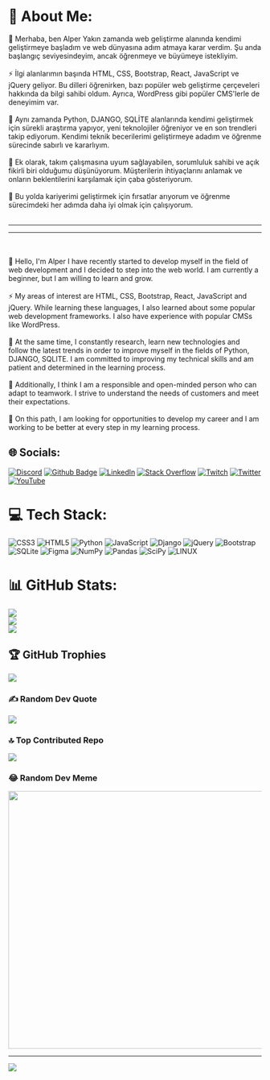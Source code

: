 # 💫 About Me:
🔭 Merhaba, ben Alper Yakın zamanda web geliştirme alanında kendimi geliştirmeye başladım ve web dünyasına adım atmaya karar verdim. Şu anda başlangıç seviyesindeyim, ancak öğrenmeye ve büyümeye istekliyim.<br><br>⚡ İlgi alanlarımın başında HTML, CSS, Bootstrap,  React, JavaScript ve jQuery geliyor. Bu dilleri öğrenirken, bazı popüler web geliştirme çerçeveleri hakkında da bilgi sahibi oldum. Ayrıca, WordPress gibi popüler CMS'lerle de deneyimim var.<br><br>🌱 Aynı zamanda Python, DJANGO, SQLİTE  alanlarında kendimi geliştirmek için sürekli araştırma yapıyor, yeni teknolojiler öğreniyor ve en son trendleri takip ediyorum. Kendimi teknik becerilerimi geliştirmeye adadım ve öğrenme sürecinde sabırlı ve kararlıyım.<br><br>👯 Ek olarak, takım çalışmasına uyum sağlayabilen, sorumluluk sahibi ve açık fikirli biri olduğumu düşünüyorum. Müşterilerin ihtiyaçlarını anlamak ve onların beklentilerini karşılamak için çaba gösteriyorum.<br><br>🤝 Bu yolda kariyerimi geliştirmek için fırsatlar arıyorum ve öğrenme sürecimdeki her adımda daha iyi olmak için çalışıyorum.<br><br><hr><hr><br><br>🔭 Hello, I'm Alper I have recently started to develop myself in the field of web development and I decided to step into the web world. I am currently a beginner, but I am willing to learn and grow.<br><br>⚡ My areas of interest are HTML, CSS, Bootstrap, React, JavaScript and jQuery. While learning these languages, I also learned about some popular web development frameworks. I also have experience with popular CMSs like WordPress.<br><br>🌱 At the same time, I constantly research, learn new technologies and follow the latest trends in order to improve myself in the fields of Python, DJANGO, SQLITE. I am committed to improving my technical skills and am patient and determined in the learning process.<br><br>👯 Additionally, I think I am a responsible and open-minded person who can adapt to teamwork. I strive to understand the needs of customers and meet their expectations.<br><br>🤝 On this path, I am looking for opportunities to develop my career and I am working to be better at every step in my learning process.


## 🌐 Socials:
[![Discord](https://img.shields.io/badge/Discord-%237289DA.svg?logo=discord&logoColor=white)](https://discord.gg/https://discord.gg/KRZkMtYzdS) 
[![Github Badge](https://img.shields.io/badge/-Github-000?style=quare&labelColor=000&logo=Github&logoColor=white&link=link)](https://alprcrk.github.io)  [![LinkedIn](https://img.shields.io/badge/LinkedIn-%230077B5.svg?logo=linkedin&logoColor=white)](https://linkedin.com/in/alprcrk) [![Stack Overflow](https://img.shields.io/badge/-Stackoverflow-FE7A16?logo=stack-overflow&logoColor=white)](https://stackoverflow.com/users/https://stackoverflow.com/users/21053266/alper-%c3%87%c4%b1rak) [![Twitch](https://img.shields.io/badge/Twitch-%239146FF.svg?logo=Twitch&logoColor=white)](https://twitch.tv/alprcrk) [![Twitter](https://img.shields.io/badge/Twitter-%231DA1F2.svg?logo=Twitter&logoColor=white)](https://twitter.com/alpercrk) [![YouTube](https://img.shields.io/badge/YouTube-%23FF0000.svg?logo=YouTube&logoColor=white)](https://youtube.com/@https://www.youtube.com/channel/UCXWCbw9hcILplTLb8a1wmyQ) 

# 💻 Tech Stack:
![CSS3](https://img.shields.io/badge/css3-%231572B6.svg?style=for-the-badge&logo=css3&logoColor=white) ![HTML5](https://img.shields.io/badge/html5-%23E34F26.svg?style=for-the-badge&logo=html5&logoColor=white) ![Python](https://img.shields.io/badge/python-3670A0?style=for-the-badge&logo=python&logoColor=ffdd54) ![JavaScript](https://img.shields.io/badge/javascript-%23323330.svg?style=for-the-badge&logo=javascript&logoColor=%23F7DF1E) ![Django](https://img.shields.io/badge/django-%23092E20.svg?style=for-the-badge&logo=django&logoColor=white) ![jQuery](https://img.shields.io/badge/jquery-%230769AD.svg?style=for-the-badge&logo=jquery&logoColor=white) ![Bootstrap](https://img.shields.io/badge/bootstrap-%23563D7C.svg?style=for-the-badge&logo=bootstrap&logoColor=white) ![SQLite](https://img.shields.io/badge/sqlite-%2307405e.svg?style=for-the-badge&logo=sqlite&logoColor=white) 	![Figma](https://img.shields.io/badge/figma-%23F24E1E.svg?style=for-the-badge&logo=figma&logoColor=white) ![NumPy](https://img.shields.io/badge/numpy-%23013243.svg?style=for-the-badge&logo=numpy&logoColor=white) ![Pandas](https://img.shields.io/badge/pandas-%23150458.svg?style=for-the-badge&logo=pandas&logoColor=white) ![SciPy](https://img.shields.io/badge/SciPy-%230C55A5.svg?style=for-the-badge&logo=scipy&logoColor=%white) ![LINUX](https://img.shields.io/badge/Linux-FCC624?style=for-the-badge&logo=linux&logoColor=black)
# 📊 GitHub Stats:
![](https://github-readme-stats.vercel.app/api?username=alprcrk&theme=blue-green&hide_border=false&include_all_commits=false&count_private=false)<br/>
![](https://github-readme-streak-stats.herokuapp.com/?user=alprcrk&theme=blue-green&hide_border=false)<br/>
![](https://github-readme-stats.vercel.app/api/top-langs/?username=alprcrk&theme=blue-green&hide_border=false&include_all_commits=false&count_private=false&layout=compact)

## 🏆 GitHub Trophies
![](https://github-profile-trophy.vercel.app/?username=alprcrk&theme=radical&no-frame=false&no-bg=false&margin-w=4)

### ✍️ Random Dev Quote
![](https://quotes-github-readme.vercel.app/api?type=horizontal&theme=tokyonight)

### 🔝 Top Contributed Repo
![](https://github-contributor-stats.vercel.app/api?username=alprcrk&limit=5&theme=tokyonight&combine_all_yearly_contributions=true)

### 😂 Random Dev Meme
<img src="https://rm.up.railway.app/" width="512px"/>

---
[![](https://visitcount.itsvg.in/api?id=alprcrk&icon=0&color=2)](https://visitcount.itsvg.in)

<!-- Proudly created with GPRM ( https://gprm.itsvg.in ) -->
